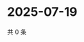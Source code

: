 # 2025-07-19

共 0 条

<!-- BEGIN ZHIHUVIDEO -->
<!-- 最后更新时间 Sat Jul 19 2025 07:11:49 GMT+0800 (China Standard Time) -->

<!-- END ZHIHUVIDEO -->
